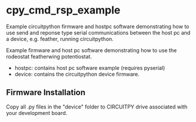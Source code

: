 # cpy_cmd_rsp_example  

Example circuitpython firmware and hostpc software demonstrating how to use
send and reponse type serial communications between the host pc and a device,
e.g. feather, running circuitpython.

Example firmware and host pc software demonstrating how to use the rodeostat featherwing potentiostat.

* hostpc: contains host pc software example (requires pyserial)
* device: contains the circuitpython device firmware. 


## Firmware Installation
Copy all .py files in the "device" folder to CIRCUITPY drive associated with your development board.

